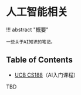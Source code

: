 # 人工智能相关

!!! abstract "概要"

    一些关于AI知识的笔记。

## Table of Contents

- [UCB CS188](cs188/index.md)（AI入门课程）

TBD

